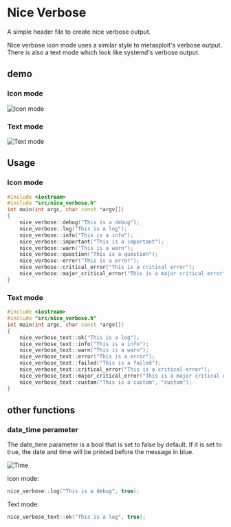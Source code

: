 # Nice Verbose
A simple header file to create nice verbose output.

Nice verbose icon mode uses a similar style to metasploit's verbose output. There is also a text mode which look like systemd's verbose output.

## demo
### Icon mode

![Icon mode](https://raw.githubusercontent.com/awesomelewis2007/nice_verbose/master/doc/icon%20mode.png)

### Text mode
![Text mode](https://raw.githubusercontent.com/awesomelewis2007/nice_verbose/master/doc/text%20mode.png)

## Usage
### Icon mode
```cpp
#include <iostream>
#include "src/nice_verbose.h"
int main(int argc, char const *argv[])
{
    nice_verbose::debug("This is a debug");
    nice_verbose::log("This is a log");
    nice_verbose::info("This is a info");
    nice_verbose::important("This is a important");
    nice_verbose::warn("This is a warn");
    nice_verbose::question("This is a question");
    nice_verbose::error("This is a error");
    nice_verbose::critical_error("This is a critical error");
    nice_verbose::major_critical_error("This is a major critical error");
}
```
### Text mode
```cpp
#include <iostream>
#include "src/nice_verbose.h"
int main(int argc, char const *argv[])
{
    nice_verbose_text::ok("This is a log");
    nice_verbose_text::info("This is a info");
    nice_verbose_text::warn("This is a warn");
    nice_verbose_text::error("This is a error");
    nice_verbose_text::failed("This is a failed");
    nice_verbose_text::critical_error("This is a critical error");
    nice_verbose_text::major_critical_error("This is a major critical error");
    nice_verbose_text::custom("This is a custom", "custom");
}
```

## other functions
### date_time perameter
The date_time parameter is a bool that is set to false by default. If it is set to true, the date and time will be printed before the message in blue.

![Time](https://raw.githubusercontent.com/awesomelewis2007/nice_verbose/master/doc/time.png)

Icon mode:
```cpp
nice_verbose::log("This is a debug", true);
```

Text mode:
```cpp
nice_verbose_text::ok("This is a log", true);
```
